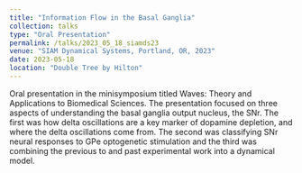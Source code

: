 ```yaml
---
title: "Information Flow in the Basal Ganglia"
collection: talks
type: "Oral Presentation"
permalink: /talks/2023_05_18_siamds23
venue: "SIAM Dynamical Systems, Portland, OR, 2023"
date: 2023-05-18
location: "Double Tree by Hilton"
---
```


Oral presentation in the minisymposium titled Waves: Theory and Applications to Biomedical Sciences. The presentation focused on three aspects of understanding the basal ganglia output nucleus, the SNr. The first was how delta oscillations are a key marker of dopamine depletion, and where the delta oscillations come from. The second was classifying SNr neural responses to GPe optogenetic stimulation and the third was combining the previous to and past experimental work into a dynamical model.
